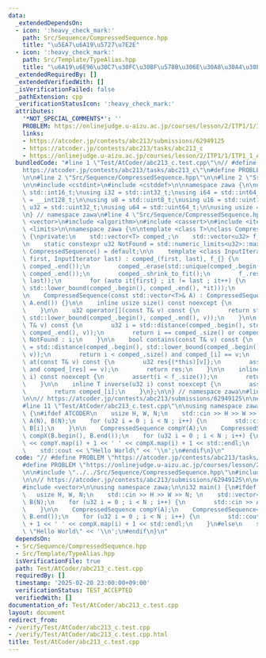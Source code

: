 ```yaml
---
data:
  _extendedDependsOn:
  - icon: ':heavy_check_mark:'
    path: Src/Sequence/CompressedSequence.hpp
    title: "\u5EA7\u6A19\u5727\u7E2E"
  - icon: ':heavy_check_mark:'
    path: Src/Template/TypeAlias.hpp
    title: "\u6A19\u6E96\u30C7\u30FC\u30BF\u578B\u306E\u30A8\u30A4\u30EA\u30A2\u30B9"
  _extendedRequiredBy: []
  _extendedVerifiedWith: []
  _isVerificationFailed: false
  _pathExtension: cpp
  _verificationStatusIcon: ':heavy_check_mark:'
  attributes:
    '*NOT_SPECIAL_COMMENTS*': ''
    PROBLEM: https://onlinejudge.u-aizu.ac.jp/courses/lesson/2/ITP1/1/ITP1_1_A
    links:
    - https://atcoder.jp/contests/abc213/submissions/62949125
    - https://atcoder.jp/contests/abc213/tasks/abc213_c
    - https://onlinejudge.u-aizu.ac.jp/courses/lesson/2/ITP1/1/ITP1_1_A
  bundledCode: "#line 1 \"Test/AtCoder/abc213_c.test.cpp\"\n// #define PROBLEM \"\
    https://atcoder.jp/contests/abc213/tasks/abc213_c\"\n#define PROBLEM \"https://onlinejudge.u-aizu.ac.jp/courses/lesson/2/ITP1/1/ITP1_1_A\"\
    \n\n#line 2 \"Src/Sequence/CompressedSequence.hpp\"\n\n#line 2 \"Src/Template/TypeAlias.hpp\"\
    \n\n#include <cstdint>\n#include <cstddef>\n\nnamespace zawa {\n\nusing i16 =\
    \ std::int16_t;\nusing i32 = std::int32_t;\nusing i64 = std::int64_t;\nusing i128\
    \ = __int128_t;\n\nusing u8 = std::uint8_t;\nusing u16 = std::uint16_t;\nusing\
    \ u32 = std::uint32_t;\nusing u64 = std::uint64_t;\n\nusing usize = std::size_t;\n\
    \n} // namespace zawa\n#line 4 \"Src/Sequence/CompressedSequence.hpp\"\n\n#include\
    \ <vector>\n#include <algorithm>\n#include <cassert>\n#include <iterator>\n#include\
    \ <limits>\n\nnamespace zawa {\n\ntemplate <class T>\nclass CompressedSequence\
    \ {\nprivate:\n    std::vector<T> comped_;\n    std::vector<u32> f_;\n    \npublic:\n\
    \n    static constexpr u32 NotFound = std::numeric_limits<u32>::max();\n\n   \
    \ CompressedSequence() = default;\n\n    template <class InputIterator>\n    CompressedSequence(InputIterator\
    \ first, InputIterator last) : comped_(first, last), f_{} {\n        std::sort(comped_.begin(),\
    \ comped_.end());\n        comped_.erase(std::unique(comped_.begin(), comped_.end()),\
    \ comped_.end());\n        comped_.shrink_to_fit();\n        f_.reserve(std::distance(first,\
    \ last));\n        for (auto it{first} ; it != last ; it++) {\n            f_.emplace_back(std::distance(comped_.begin(),\
    \ std::lower_bound(comped_.begin(), comped_.end(), *it)));\n        }\n    }\n\
    \n    CompressedSequence(const std::vector<T>& A) : CompressedSequence(A.begin(),\
    \ A.end()) {}\n\n    inline usize size() const noexcept {\n        return comped_.size();\n\
    \    }\n\n    u32 operator[](const T& v) const {\n        return std::distance(comped_.begin(),\
    \ std::lower_bound(comped_.begin(), comped_.end(), v));\n    }\n\n    u32 find(const\
    \ T& v) const {\n        u32 i = std::distance(comped_.begin(), std::lower_bound(comped_.begin(),\
    \ comped_.end(), v));\n        return i == comped_.size() or comped_[i] != v ?\
    \ NotFound : i;\n    }\n\n    bool contains(const T& v) const {\n        u32 i\
    \ = std::distance(comped_.begin(), std::lower_bound(comped_.begin(), comped_.end(),\
    \ v));\n        return i < comped_.size() and comped_[i] == v;\n    }\n\n    u32\
    \ at(const T& v) const {\n        u32 res{(*this)[v]};\n        assert(res < size()\
    \ and comped_[res] == v);\n        return res;\n    }\n\n    inline u32 map(u32\
    \ i) const noexcept {\n        assert(i < f_.size());\n        return f_[i];\n\
    \    }\n\n    inline T inverse(u32 i) const noexcept {\n        assert(i < size());\n\
    \        return comped_[i];\n    }\n};\n\n} // namespace zawa\n#line 6 \"Test/AtCoder/abc213_c.test.cpp\"\
    \n\n// https://atcoder.jp/contests/abc213/submissions/62949125\n\n#include <iostream>\n\
    #line 11 \"Test/AtCoder/abc213_c.test.cpp\"\n\nusing namespace zawa;\n\ni32 main()\
    \ {\n#ifdef ATCODER\n    usize H, W, N;\n    std::cin >> H >> W >> N; \n    std::vector<u32>\
    \ A(N), B(N);\n    for (u32 i = 0 ; i < N ; i++) {\n        std::cin >> A[i] >>\
    \ B[i];\n    }\n\n    CompressedSequence compY(A);\n    CompressedSequence<u32>\
    \ compX(B.begin(), B.end());\n    for (u32 i = 0 ; i < N ; i++) {\n        std::cout\
    \ << compY.map(i) + 1 << ' ' << compX.map(i) + 1 << std::endl;\n    }\n#else\n\
    \    std::cout << \"Hello World\" << '\\n';\n#endif\n}\n"
  code: "// #define PROBLEM \"https://atcoder.jp/contests/abc213/tasks/abc213_c\"\n\
    #define PROBLEM \"https://onlinejudge.u-aizu.ac.jp/courses/lesson/2/ITP1/1/ITP1_1_A\"\
    \n\n#include \"../../Src/Sequence/CompressedSequence.hpp\"\n#include \"../../Src/Template/TypeAlias.hpp\"\
    \n\n// https://atcoder.jp/contests/abc213/submissions/62949125\n\n#include <iostream>\n\
    #include <vector>\n\nusing namespace zawa;\n\ni32 main() {\n#ifdef ATCODER\n \
    \   usize H, W, N;\n    std::cin >> H >> W >> N; \n    std::vector<u32> A(N),\
    \ B(N);\n    for (u32 i = 0 ; i < N ; i++) {\n        std::cin >> A[i] >> B[i];\n\
    \    }\n\n    CompressedSequence compY(A);\n    CompressedSequence<u32> compX(B.begin(),\
    \ B.end());\n    for (u32 i = 0 ; i < N ; i++) {\n        std::cout << compY.map(i)\
    \ + 1 << ' ' << compX.map(i) + 1 << std::endl;\n    }\n#else\n    std::cout <<\
    \ \"Hello World\" << '\\n';\n#endif\n}\n"
  dependsOn:
  - Src/Sequence/CompressedSequence.hpp
  - Src/Template/TypeAlias.hpp
  isVerificationFile: true
  path: Test/AtCoder/abc213_c.test.cpp
  requiredBy: []
  timestamp: '2025-02-20 23:00:00+09:00'
  verificationStatus: TEST_ACCEPTED
  verifiedWith: []
documentation_of: Test/AtCoder/abc213_c.test.cpp
layout: document
redirect_from:
- /verify/Test/AtCoder/abc213_c.test.cpp
- /verify/Test/AtCoder/abc213_c.test.cpp.html
title: Test/AtCoder/abc213_c.test.cpp
---
```

